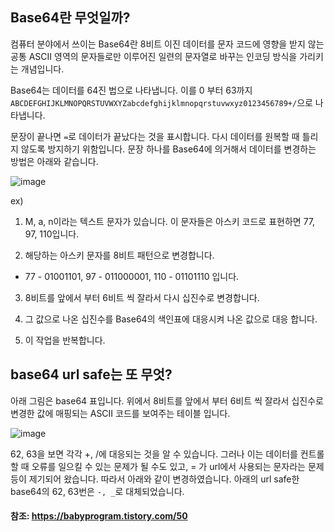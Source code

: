 ## Base64란 무엇일까?

컴퓨터 분야에서 쓰이는 Base64란 8비트 이진 데이터를 문자 코드에 영향을 받지 않는 공통 ASCII 영역의 문자들로만 이루어진 일련의 문자열로 바꾸는 인코딩 방식을 가리키는 개념입니다.

Base64는 데이터를 64진 법으로 나타냅니다. 이를 0 부터 63까지 `ABCDEFGHIJKLMNOPQRSTUVWXYZabcdefghijklmnopqrstuvwxyz0123456789+/`으로 나타냅니다. 

문장이 끝나면 `=`로 데이터가 끝났다는 것을 표시합니다. 다시 데이터를 원복할 때 틀리지 않도록 방지하기 위함입니다. 문장 하나를 Base64에 의거해서 데이터를 변경하는 방법은 아래와 같습니다.


![image](https://user-images.githubusercontent.com/22395934/97014060-cdf23100-1584-11eb-95ac-770aeaacf377.png)


ex)

1. M, a, n이라는 텍스트 문자가 있습니다. 이 문자들은 아스키 코드로 표현하면 77, 97, 110입니다. 

2. 해당하는 아스키 문자를 8비트 패턴으로 변경합니다.

 - 77 - 01001101, 97 - 011000001, 110 - 01101110 입니다.

3. 8비트를 앞에서 부터 6비트 씩 잘라서 다시 십진수로 변경합니다.

4. 그 값으로 나온 십진수를 Base64의 색인표에 대응시켜 나온 값으로 대응 합니다.

5. 이 작업을 반복합니다.

## base64 url safe는 또 무엇?

아래 그림은 base64 표입니다. 위에서 8비트를 앞에서 부터 6비트 씩 잘라서 십진수로 변경한 값에 매핑되는 ASCII 코드를 보여주는 테이블 입니다.

![image](https://user-images.githubusercontent.com/22395934/97014306-1b6e9e00-1585-11eb-90f1-3fbef73997a2.png)


62, 63을 보면 각각 +, /에 대응되는 것을 알 수 있습니다. 그러나 이는 데이터를 컨트롤할 때 오류를 일으킬 수 있는 문제가 될 수도 있고, = 가 url에서 사용되는 문자라는 문제 등이 제기되어 왔습니다. 따라서 아래와 같이 변경하였습니다. 아래의 url safe한 base64의 62, 63번은 `-, _`로 대체되었습니다.


#### 참조: https://babyprogram.tistory.com/50
